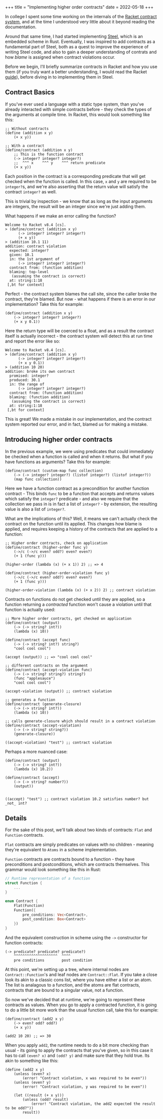 +++
title = "Implementing higher order contracts"
date = 2022-05-18
+++

In college I spent some time working on the internals of the [Racket contract system](https://docs.racket-lang.org/guide/contract-boundaries.html), and at the time I understood very little about it beyond reading the documentation.

Around that same time, I had started implementing [Steel](https://github.com/mattwparas/steel), which is an embedded scheme in Rust. Eventually, I was inspired to add contracts as a fundamental part of Steel, both as a quest to improve
the experience of writing Steel code, and also to gain a deeper understanding of contrats and how _blame_ is assigned when contract violations occur.

Before we begin, I'll briefly summarize contracts in Racket and how you use them (if you truly want a better understanding, I would read the Racket [guide](https://docs.racket-lang.org/guide/contract-boundaries.html)), before diving in to implementing them in Steel.

## Contract Basics

If you've ever used a language with a static type system, than you've already interacted with simple contracts before - they check the types of the arguments at compile time. In Racket, this would look something like this:

```racket
;; Without contracts
(define (addition x y)
    (+ x y))

;; With a contract
(define/contract (addition x y)
    ;; This is the function contract
    (-> integer? integer? integer?) 
    ;;  ^^^ x    ^^^ y    ^^^ return predicate
    (+ x y))
```

Each position in the contract is a corresponding predicate that will get checked when the function is called. In this case, `x` and `y` are required to be `integer?`s, and we're also asserting that the return value will satisfy the contract `integer?` as well.

This is trivial by inspection - we know that as long as the input arguments are integers, the result will be an integer since we're just adding them.

What happens if we make an error calling the function?

```racket
Welcome to Racket v8.4 [cs].
> (define/contract (addition x y)
      (-> integer? integer? integer?) 
      (+ x y))
> (addition 10.1 11)
addition: contract violation
  expected: integer?
  given: 10.1
  in: the 1st argument of
      (-> integer? integer? integer?)
  contract from: (function addition)
  blaming: top-level
   (assuming the contract is correct)
  at: string:1:18
 [,bt for context]
```

Perfect - the contract system blames the call site, since the caller broke the contract, they're blamed.
But now - what happens if there is an error in our implementation? Take this for example:

```racket
(define/contract (addition x y)
    (-> integer? integer? integer?) 
    (+ x y 0.1))
```

Here the return type will be coerced to a float, and as a result the contract itself is actually incorrect - the contract system will detect this at run time and report the error like so:

```racket
Welcome to Racket v8.4 [cs].
> (define/contract (addition x y)
      (-> integer? integer? integer?) 
      (+ x y 0.1))
> (addition 10 20)
addition: broke its own contract
  promised: integer?
  produced: 30.1
  in: the range of
      (-> integer? integer? integer?)
  contract from: (function addition)
  blaming: (function addition)
   (assuming the contract is correct)
  at: string:1:18
 [,bt for context]
```

This is great! We made a mistake in our implementation, and the contract system reported our error, and in fact, blamed _us_ for making a mistake.

## Introducing higher order contracts

In the previous example, we were using predicates that could immediately be checked when a function is called and when it returns. But what if you have functions as arguments? Take this for example:

```racket
(define/contract (custom-map func collection)
    (-> (-> integer? integer?) (listof integer?) (listof integer?))
    (map func collection))
```

Here we have a function contract as a precondition for another function contract - This binds `func` to be a function that accepts and returns values which satisfy the `integer?` predicate - and also we require that the collection we pass in is in fact a list of `integer?` - by extension, the resulting value is also a list of `integer?`.

What are the implications of this? Well, it means we can't actually check the contract on the function until its applied. This changes how blame is applied, and requires keeping a history of the contracts that are applied to a function:

```racket
;; Higher order contracts, check on application
(define/contract (higher-order func y)
    (->/c (->/c even? odd?) even? even?)
    (+ 1 (func y)))

(higher-order (lambda (x) (+ x 1)) 2) ;; => 4

(define/contract (higher-order-violation func y)
    (->/c (->/c even? odd?) even? even?)
    (+ 1 (func y)))

(higher-order-violation (lambda (x) (+ x 2)) 2) ;; contract violation
```

Contracts on functions do not get checked until they are applied, so a function returning a _contracted_ function won't cause a violation until that function is actually used:

```racket
;; More higher order contracts, get checked on application
(define/contract (output)
    (-> (-> string? int?))
    (lambda (x) 10))

(define/contract (accept func)
    (-> (-> string? int?) string?)
    "cool cool cool")

(accept (output)) ;; => "cool cool cool"

;; different contracts on the argument
(define/contract (accept-violation func)
    (-> (-> string? string?) string?)
    (func "applesauce")
    "cool cool cool")

(accept-violation (output)) ;; contract violation

;; generates a function
(define/contract (generate-closure)
    (-> (-> string? int?))
    (lambda (x) 10))

;; calls generate-closure which should result in a contract violation
(define/contract (accept-violation)
    (-> (-> string? string?))
    (generate-closure))

((accept-violation) "test") ;; contract violation
```

Perhaps a more nuanced case:

```racket
(define/contract (output)
    (-> (-> string? int?))
    (lambda (x) 10.2))

(define/contract (accept)
    (-> (-> string? number?))
    (output))


((accept) "test") ;; contract violation 10.2 satisfies number? but _not_ int?
```


## Details

For the sake of this post, we'll talk about two kinds of contracts: `Flat` and `Function` contracts.

`Flat` contracts are simply predicates on values with no children - meaning they're equivalent to `Atoms` in a scheme implementation.

`Function` contracts are contracts bound to a function - they have preconditions and postconditions, which are contracts themselves. This grammar would look something like this in Rust:

```rust
// Runtime representation of a function
struct Function {
    ...
}

enum Contract {
    Flat(Function)
    Function({
        pre_conditions: Vec<Contract>,
        post_condition: Box<Contract>
    })
}
```

And the equivalent construction in scheme using the `->` constructor for function contracts:

```racket
(-> predicate? predicate? predicate?)
    ^^^^^^^^^^^^^^^^^^^^  ^^^^
    pre conditions        post condition
```

At this point, we're setting up a tree, where internal nodes are `Contract::Function`'s and leaf nodes are `Contract::Flat`. If you take a close look its akin to a classic cons list, where you have either a list or an atom. The list is analagous to a function, and the atoms are flat contracts, contracts that are bound to a singular value, not a function.

So now we've decided that at runtime, we're going to represent these contracts as values. When you go to apply a contracted function, it is going to do a little bit more work than the usual function call, take this for example:

```racket
(define/contract (add2 x y)
    (-> even? odd? odd?)
    (+ x y))

(add2 10 20) ;; => 30

```

When you apply `add2`, the runtime needs to do a bit more checking than usual - its going to apply the contracts that you've given, so in this case it has to call `(even? x)` and `(odd? y)` and make sure that they hold true. Its akin to something like this:

```racket
(define (add2 x y)
    (unless (even? x) 
        (error! "Contract violation, x was required to be even"))
    (unless (even? y)
        (error! "Contract violation, y was required to be even"))
    
    (let ((result (+ x y)))
        (unless (odd? result)
            (error! "Contract violation, the add2 expected the result to be odd?"))
        result))
```



